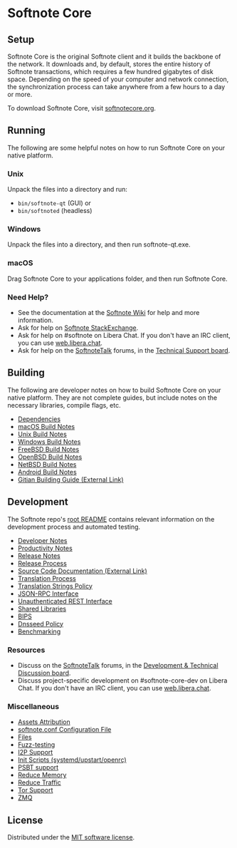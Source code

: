 Softnote Core
=============

Setup
---------------------
Softnote Core is the original Softnote client and it builds the backbone of the network. It downloads and, by default, stores the entire history of Softnote transactions, which requires a few hundred gigabytes of disk space. Depending on the speed of your computer and network connection, the synchronization process can take anywhere from a few hours to a day or more.

To download Softnote Core, visit [softnotecore.org](https://softnotecore.org/en/download/).

Running
---------------------
The following are some helpful notes on how to run Softnote Core on your native platform.

### Unix

Unpack the files into a directory and run:

- `bin/softnote-qt` (GUI) or
- `bin/softnoted` (headless)

### Windows

Unpack the files into a directory, and then run softnote-qt.exe.

### macOS

Drag Softnote Core to your applications folder, and then run Softnote Core.

### Need Help?

* See the documentation at the [Softnote Wiki](https://en.softnote.it/wiki/Main_Page)
for help and more information.
* Ask for help on [Softnote StackExchange](https://softnote.stackexchange.com).
* Ask for help on #softnote on Libera Chat. If you don't have an IRC client, you can use [web.libera.chat](https://web.libera.chat/#softnote).
* Ask for help on the [SoftnoteTalk](https://softnotetalk.org/) forums, in the [Technical Support board](https://softnotetalk.org/index.php?board=4.0).

Building
---------------------
The following are developer notes on how to build Softnote Core on your native platform. They are not complete guides, but include notes on the necessary libraries, compile flags, etc.

- [Dependencies](dependencies.md)
- [macOS Build Notes](build-osx.md)
- [Unix Build Notes](build-unix.md)
- [Windows Build Notes](build-windows.md)
- [FreeBSD Build Notes](build-freebsd.md)
- [OpenBSD Build Notes](build-openbsd.md)
- [NetBSD Build Notes](build-netbsd.md)
- [Android Build Notes](build-android.md)
- [Gitian Building Guide (External Link)](https://github.com/softnote-core/docs/blob/master/gitian-building.md)

Development
---------------------
The Softnote repo's [root README](/README.md) contains relevant information on the development process and automated testing.

- [Developer Notes](developer-notes.md)
- [Productivity Notes](productivity.md)
- [Release Notes](release-notes.md)
- [Release Process](release-process.md)
- [Source Code Documentation (External Link)](https://doxygen.softnotecore.org/)
- [Translation Process](translation_process.md)
- [Translation Strings Policy](translation_strings_policy.md)
- [JSON-RPC Interface](JSON-RPC-interface.md)
- [Unauthenticated REST Interface](REST-interface.md)
- [Shared Libraries](shared-libraries.md)
- [BIPS](bips.md)
- [Dnsseed Policy](dnsseed-policy.md)
- [Benchmarking](benchmarking.md)

### Resources
* Discuss on the [SoftnoteTalk](https://softnotetalk.org/) forums, in the [Development & Technical Discussion board](https://softnotetalk.org/index.php?board=6.0).
* Discuss project-specific development on #softnote-core-dev on Libera Chat. If you don't have an IRC client, you can use [web.libera.chat](https://web.libera.chat/#softnote-core-dev).

### Miscellaneous
- [Assets Attribution](assets-attribution.md)
- [softnote.conf Configuration File](softnote-conf.md)
- [Files](files.md)
- [Fuzz-testing](fuzzing.md)
- [I2P Support](i2p.md)
- [Init Scripts (systemd/upstart/openrc)](init.md)
- [PSBT support](psbt.md)
- [Reduce Memory](reduce-memory.md)
- [Reduce Traffic](reduce-traffic.md)
- [Tor Support](tor.md)
- [ZMQ](zmq.md)

License
---------------------
Distributed under the [MIT software license](/COPYING).
